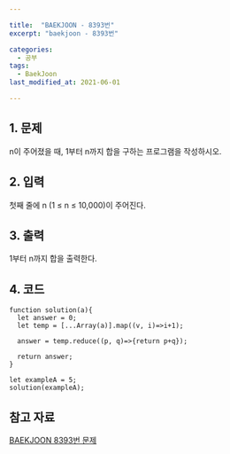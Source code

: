 ```yaml
---

title:  "BAEKJOON - 8393번"
excerpt: "baekjoon - 8393번"

categories:
  - 공부
tags:
  - BaekJoon
last_modified_at: 2021-06-01

---
```


## 1. 문제

n이 주어졌을 때, 1부터 n까지 합을 구하는 프로그램을 작성하시오.

## 2. 입력

첫째 줄에 n (1 ≤ n ≤ 10,000)이 주어진다.

## 3. 출력

1부터 n까지 합을 출력한다.

## 4. 코드

```
function solution(a){
  let answer = 0;
  let temp = [...Array(a)].map((v, i)=>i+1);

  answer = temp.reduce((p, q)=>{return p+q});

  return answer;
}

let exampleA = 5;
solution(exampleA);
```

## 참고 자료

[BAEKJOON 8393번 문제][1]

[1]: https://www.acmicpc.net/problem/8393
